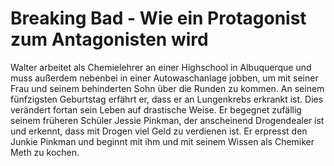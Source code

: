 # Breaking Bad - Wie ein Protagonist zum Antagonisten wird

Walter arbeitet als Chemielehrer an einer Highschool in Albuquerque und muss außerdem nebenbei in einer Autowaschanlage jobben, um mit seiner Frau und seinem behinderten Sohn über die Runden zu kommen. An seinem fünfzigsten Geburtstag erfährt er, dass er an Lungenkrebs erkrankt ist. Dies verändert fortan sein Leben auf drastische Weise. Er begegnet  zufällig seinem früheren Schüler Jessie Pinkman, der anscheinend Drogendealer ist und erkennt, dass mit Drogen viel Geld zu verdienen ist. Er erpresst den Junkie Pinkman und beginnt mit ihm und mit seinem Wissen als Chemiker Meth zu kochen.
